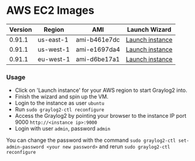 AWS EC2 Images
==============

| Version | Region | AMI | Launch Wizard |
|---------|--------|-----|-------------|
| 0.91.1  | us-east-1 | ami-b461e7dc | [Launch instance](https://console.aws.amazon.com/ec2/v2/home?region=us-east-1#LaunchInstanceWizard:ami=ami-b461e7dc) |
| 0.91.1  | us-west-1 | ami-e1697da4 | [Launch instance](https://console.aws.amazon.com/ec2/v2/home?region=us-west-1#LaunchInstanceWizard:ami=ami-e1697da4) |
| 0.91.1  | eu-west-1 | ami-d6be17a1 | [Launch instance](https://console.aws.amazon.com/ec2/v2/home?region=eu-west-1#LaunchInstanceWizard:ami=ami-d6be17a1) |


### Usage

  * Click on 'Launch instance' for your AWS region to start Graylog2 into.
  * Finish the wizard and spin up the VM.
  * Login to the instance as user `ubuntu`
  * Run `sudo graylog2-ctl reconfigure`
  * Access the Graylog2 by pointing your browser to the instance IP port 9000 `http://<instance ip>:9000`
  * Login with user `admin`, password `admin`
 
 You can change the password with the command `sudo graylog2-ctl set-admin-password <your new password>` and
 rerun `sudo graylog2-ctl reconfigure`

